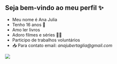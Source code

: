 ## Seja bem-vindo ao meu perfil ✨

- Meu nome é Ana Julia 
- Tenho 16 anos 🤞
- Amo ler livros 
- Adoro filmes e séries 🐱‍💻
- Participo de trabalhos voluntários
-  📥 Para contato email: _anajubertaglia@gmail.com_

![](https://github.com/AnaJuBolinho/AnaJuBolinho/assets/170975111/c0ee0409-9bc1-46f9-808c-54825ea2b9b1)
